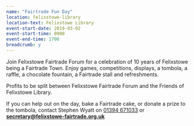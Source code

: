 ```yaml
---
name: "Fairtrade Fun Day"
location: felixstowe-library
location-text: Felixstowe Library
event-start-date: 2019-03-02
event-start-time: 0900
event-end-time: 1700
breadcrumb: y
---
```


Join Felixstowe Fairtrade Forum for a celebration of 10 years of Felixstowe being a Fairtrade Town. Enjoy games, competitions, displays, a tombola, a raffle, a chocolate fountain, a Fairtrade stall and refreshments.

Profits to be split between Felixstowe Fairtrade Forum and the Friends of Felixstowe Library.

If you can help out on the day, bake a Fairtrade cake, or donate a prize to the tombola, contact Stephen Wyatt on [01394 671033](tel:01394671033) or **secretary@felixstowe-fairtrade.org.uk**
